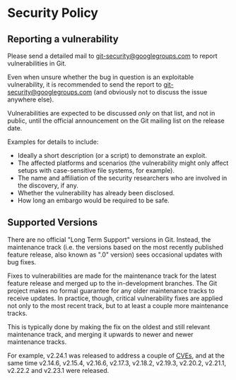 # Security Policy
## Reporting a vulnerability
Please send a detailed mail to git-security@googlegroups.com to
report vulnerabilities in Git.

Even when unsure whether the bug in question is an exploitable
vulnerability, it is recommended to send the report to
git-security@googlegroups.com (and obviously not to discuss the
issue anywhere else).

Vulnerabilities are expected to be discussed _only_ on that
list, and not in public, until the official announcement on the
Git mailing list on the release date.

Examples for details to include:

- Ideally a short description (or a script) to demonstrate an
  exploit.
- The affected platforms and scenarios (the vulnerability might
  only affect setups with case-sensitive file systems, for
  example).
- The name and affiliation of the security researchers who are
  involved in the discovery, if any.
- Whether the vulnerability has already been disclosed.
- How long an embargo would be required to be safe.

## Supported Versions

There are no official "Long Term Support" versions in Git.
Instead, the maintenance track (i.e. the versions based on the
most recently published feature release, also known as ".0"
version) sees occasional updates with bug fixes.

Fixes to vulnerabilities are made for the maintenance track for
the latest feature release and merged up to the in-development
branches. The Git project makes no formal guarantee for any
older maintenance tracks to receive updates. In practice,
though, critical vulnerability fixes are applied not only to the
most recent track, but to at least a couple more maintenance
tracks.

This is typically done by making the fix on the oldest and still
relevant maintenance track, and merging it upwards to newer and
newer maintenance tracks.

For example, v2.24.1 was released to address a couple of
[CVEs](https://cve.mitre.org/), and at the same time v2.14.6,
v2.15.4, v2.16.6, v2.17.3, v2.18.2, v2.19.3, v2.20.2, v2.21.1,
v2.22.2 and v2.23.1 were released.
